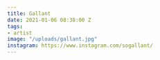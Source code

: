 ```yaml
---
title: Gallant
date: 2021-01-06 08:38:00 Z
tags:
- artist
image: "/uploads/gallant.jpg"
instagram: https://www.instagram.com/sogallant/
---
```


